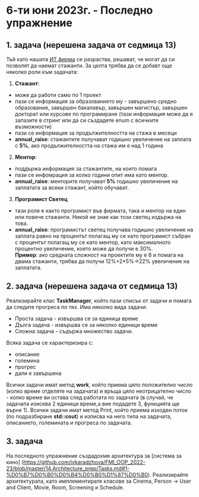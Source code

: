 # 6-ти юни 2023г. - Последно упражнение

## 1. задача (нерешена задача от седмица 13)
Тъй като нашата [ИТ фирма](https://github.com/ivkaradzhova/FMI_OOP_2022-23/blob/master/09.Virtual_Functions/Tasks.md#2-%D0%B7%D0%B0%D0%B4%D0%B0%D1%87%D0%B0) се разраства, решават, че могат да си позволят да наемат стажанти. За целта трябва да се добавт още няколко роли към задачата:  
1. **Стажант**:
- може да работи само по 1 проект
- пази се информация за образованието му - завършено средно образование, завършен бакалавър, завършен магистър, завършен докторат или курсове по програмиране (тази информация може да я запазите в стринг или да си създадете enum с всичките възможности)
- пази се информация за продължителността на стажа в месеци
- **annual_raise**: стажантите получават годишно увеличение на заплата с **5%**, ако продължителността на стажа им е над 1 година
2. **Ментор**:
- поддържа информация за стажантите, на които помага
- пази се инфомрация за колко години опит има като ментор.
- **annual_raise**: менторите получават **5%** годишно увеличение на заплатата за всеки стажант, който обучават.  

3. **Програмист Светец**
- тази роля е както програмист във фирмата, така и ментор на един или повече стажанти. Никой не знае как този светец издържа на това. 
- **annual_raise**: програмистът светец получава годишно увеличение на заплата равно на процентът полагащ му се като програмист събран с процентът полагащ му се като ментор, като максималното процентно увеличение, което може да получи е 30%.  
**Пример**: ако средната сложност на проектите му е 6 и помага на двама стажанти, трябва да получи 12%+2*5%->22% увеличение на заплатата.  


## 2. задача (нерешена задача от седмица 13)
Реализирайте клас **TaskManager**, който пази списък от задачи и помага да следите прогреса по тях. Има няколко вида задачи:

- Проста задача - извършва се за единица време    
- Дълга задача - извършва се за няколко единици време    
- Сложна задача - съдържа множество задачи.   

Всяка задача се характеризира с:

- описание
- големина
- прогрес
- дали е завършена
     

Всички задачи имат метод **work**, който приема цяло положително число (колко време отделяте на задачата) и връща цяло неотрицателно число - колко време ви остава след работата по задачата (в случай, че задачата изисква 2 единици време,а вие подадете 3, функцията ще върне 1). Всички задачи имат метод Print, който приема изходен поток (по подразбиране **std::cout**) и изписва на него типа на задачата, описанието, големината и прогреса по задачата.

## 3. задача
На последното упражнение създадохме архитектура за [система за кино] (https://github.com/ivkaradzhova/FMI_OOP_2022-23/blob/master/14.Architecture_prep/Tasks.md#1-%D0%B7%D0%B0%D0%B4%D0%B0%D1%87%D0%B0). Реализирайте архитектурата, като имплементирате класове за Cinema, Person -> User and Client, Movie, Room, Screening и Schedule.